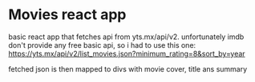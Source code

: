 # Movies react app

basic react app that fetches api from yts.mx/api/v2. unfortunately imdb don't provide any free basic api, so i had to use this one: https://yts.mx/api/v2/list_movies.json?minimum_rating=8&sort_by=year

fetched json is then mapped to divs with movie cover, title ans summary
